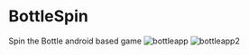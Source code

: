 # BottleSpin 
Spin the Bottle android based game
![bottleapp](https://cloud.githubusercontent.com/assets/18600300/17744340/f3cca33a-64c4-11e6-88f0-131cadd128f7.jpg)
![bottleapp2](https://cloud.githubusercontent.com/assets/18600300/17744355/03a20c5a-64c5-11e6-9faf-2acd39ff283b.jpg)

